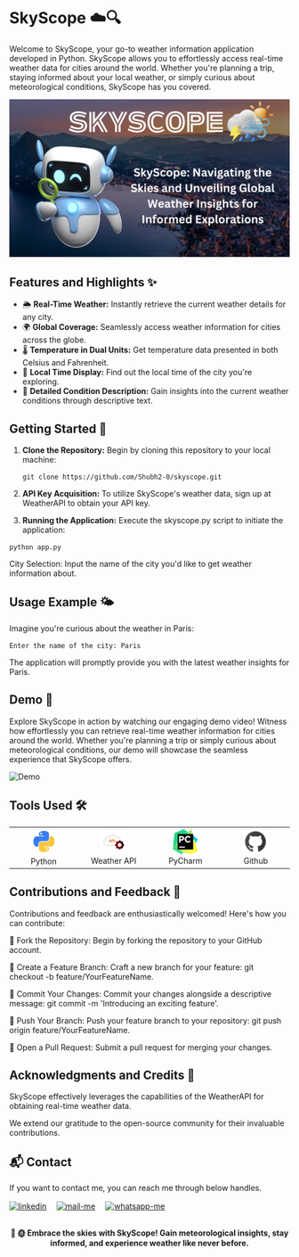 # SkyScope ☁️🔍

Welcome to SkyScope, your go-to weather information application developed in Python. SkyScope allows you to effortlessly access real-time weather data for cities around the world. Whether you're planning a trip, staying informed about your local weather, or simply curious about meteorological conditions, SkyScope has you covered.

![Gameplay Demo](images/poster.png) 


## Features and Highlights ✨

- 🌦️ **Real-Time Weather:** Instantly retrieve the current weather details for any city.
- 🌍 **Global Coverage:** Seamlessly access weather information for cities across the globe.
- 🌡️ **Temperature in Dual Units:** Get temperature data presented in both Celsius and Fahrenheit.
- 📅 **Local Time Display:** Find out the local time of the city you're exploring.
- 🌈 **Detailed Condition Description:** Gain insights into the current weather conditions through descriptive text.

## Getting Started 🚀

1. **Clone the Repository:** Begin by cloning this repository to your local machine:

   ```
   git clone https://github.com/Shubh2-0/skyscope.git

   ```
   
2. **API Key Acquisition:** To utilize SkyScope's weather data, sign up at WeatherAPI to obtain your API key.

3. **Running the Application:** Execute the skyscope.py script to initiate the application:

```
python app.py
```

City Selection: Input the name of the city you'd like to get weather information about.

## Usage Example 🌤️

Imagine you're curious about the weather in Paris:

```
Enter the name of the city: Paris
```

The application will promptly provide you with the latest weather insights for Paris.


## Demo 🎥

Explore SkyScope in action by watching our engaging demo video! Witness how effortlessly you can retrieve real-time weather information for cities around the world. Whether you're planning a trip or simply curious about meteorological conditions, our demo will showcase the seamless experience that SkyScope offers.

![Demo](images/demo.gif) 

## Tools Used 🛠️

<table align="center">
  <tr>
    <td align="center" width="170">
      <img src="images/python.png" width="48" height="48" alt="Python" />
      <br>Python 
    </td>
    <td align="center" width="170">
      <img src="images/restful.png" width="45" height="45" alt="Github" />
      <br>Weather API
    </td>
    <td align="center" width="170">
      <img src="images/PyCharm.png" width="45" height="45" alt="PyCharm" />
      <br>PyCharm
    </td>
    <td align="center" width="170">
      <img src="images/github.png" width="45" height="45" alt="Github" />
      <br>Github
    </td>
  </tr>
 
</table>


## Contributions and Feedback 🤝

Contributions and feedback are enthusiastically welcomed! Here's how you can contribute:

📌 Fork the Repository: Begin by forking the repository to your GitHub account.

📌 Create a Feature Branch: Craft a new branch for your feature: git checkout -b feature/YourFeatureName.

📌 Commit Your Changes: Commit your changes alongside a descriptive message: git commit -m 'Introducing an exciting feature'.

📌 Push Your Branch: Push your feature branch to your repository: git push origin feature/YourFeatureName.

📌 Open a Pull Request: Submit a pull request for merging your changes.

## Acknowledgments and Credits 🙏

SkyScope effectively leverages the capabilities of the WeatherAPI for obtaining real-time weather data.

We extend our gratitude to the open-source community for their invaluable contributions.



## 📬 Contact

If you want to contact me, you can reach me through below handles.

 <p align="left">
  <a href="https://www.linkedin.com/in/shubham-bhati-787319213/" target="_blank"><img align="center" src="https://skillicons.dev/icons?i=linkedin" width="40px" alt="linkedin" /></a>&emsp;
  <a title="shubhambhati226@gmail.com" href="mailto:shubhambhati226@gmail.com" target="_blank"><img align="center"  src="https://cdn-icons-png.flaticon.com/128/888/888853.png"  width="40px"   alt="mail-me" /></a>&emsp;
  <a href="https://wa.me/+916232133187" target="blank"><img align="center" src="https://media2.giphy.com/media/Q8I2fYA773h5wmQQcR/giphy.gif" width="40px"  alt="whatsapp-me" /></a>&emsp;	
 </p>

<br>

<div align="center">
  <strong>🚀 🌞 Embrace the skies with SkyScope! Gain meteorological insights, stay informed, and experience weather like never before.</strong>
</div>
